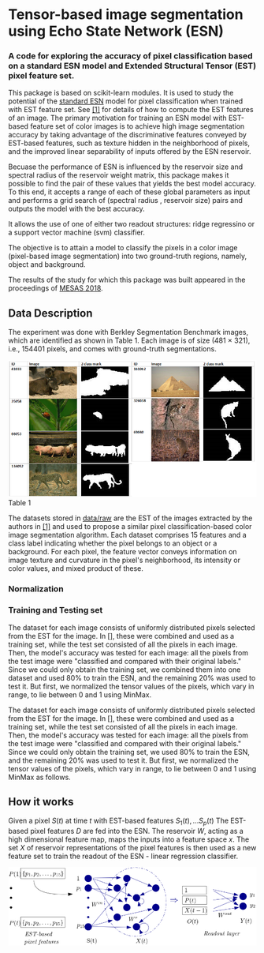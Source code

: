 # Tensor-based image segmentation using Echo State Network (ESN)

### A code for exploring the accuracy of pixel classification based on a standard ESN model and Extended Structural Tensor (EST) pixel feature set.

This package is based on scikit-learn modules. It is used to study the potential of the [standard ESN](http://www.scholarpedia.org/article/Echo_state_network) model for pixel classification when trained with EST feature set. See [[1]](https://link.springer.com/article/10.1007/s10044-015-0502-2) for details of how to compute the EST features of an image. The primary motivation for training an ESN model with EST-based feature set of color images is to achieve high image segmentation accuracy by taking advantage of the discriminative features conveyed by EST-based features, such as texture hidden in the neighborhood of pixels, and the improved linear separability of inputs offered by the ESN reservoir.

Becuase the performance of ESN is influenced by the reservoir size and spectral radius of the reservoir weight matrix, this package makes it possible to find the pair of these values that yields the best model accuracy. To this end, it accepts a range of each of these global parameters as input and performs a grid search of (spectral radius , reservoir size) pairs and outputs the model with the best accuracy.

It allows the use of one of either two readout structures: ridge regressino or a support vector machine (svm) classifier.

The objective is to attain a model to classify the pixels in a color image (pixel-based image segmentation) into two ground-truth regions, namely, object and background.

The results of the study for which this package was built appeared in the proceedings of [MESAS 2018](https://link.springer.com/chapter/10.1007/978-3-030-14984-0_36).

## Data Description

The experiment was done with Berkley Segmentation Benchmark images, which are identified as shown in Table 1. Each image is of size (481 $\times$ 321), i.e., 154401 pixels, and comes with ground-truth segmentations.

![image data](/docs/data_images.png)
Table 1

The datasets stored in [data/raw](/data/raw) are the EST of the images extracted by the authors in [[1]](https://link.springer.com/article/10.1007/s10044-015-0502-2) and used to propose a similar pixel classification-based color image segmentation algorithm. Each dataset comprises 15 features and a class label indicating whether the pixel belongs to an object or a background. For each pixel, the feature vector conveys information on image texture and curvature in the pixel's neighborhood, its intensity or color values, and mixed product of these.

### Normalization

### Training and Testing set

The dataset for each image consists of uniformly distributed pixels selected from the EST for the image. In [], these were combined and used as a training set,
while the test set consisted of all the pixels in each image. Then, the model's accuracy was tested for each image: all the pixels from the test image were "classified and compared with their original labels."
Since we could only obtain the training set, we combined them into one dataset and used 80% to train the ESN, and the remaining 20% was used to test it. But first, we normalized the tensor values of the pixels, which vary in range, to lie between 0 and 1 using MinMax.

The dataset for each image consists of uniformly distributed pixels selected from the EST for the image. In [], these were combined and used as a training set,
while the test set consisted of all the pixels in each image. Then, the model's accuracy was tested for each image: all the pixels from the test image were "classified and compared with their original labels."
Since we could only obtain the training set, we used 80% to train the ESN, and the remaining 20% was used to test it. But first, we normalized the tensor values of the pixels, which vary in range,
to lie between 0 and 1 using MinMax as follows.

## How it works

Given a pixel $S(t)$ at time $t$ with EST-based features $S_{1}(t),...S_{p}(t)$
The EST-based pixel features $D$ are fed into the ESN. The reservoir $W$, acting as a high dimensional feature map, maps the inputs into a feature space $x$. The set $X$ of reservoir representations of the pixel features is then used as a new feature set to train the readout of the ESN - linear regression classifier.

![standard ESN model](/docs/est_esn_diagram.png)
